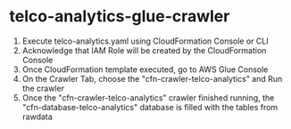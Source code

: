 # telco-analytics-glue-crawler

1. Execute telco-analytics.yaml using CloudFormation Console or CLI
2. Acknowledge that IAM Role will be created by the CloudFormation Console
3. Once CloudFormation template executed, go to AWS Glue Console
4. On the Crawler Tab, choose the "cfn-crawler-telco-analytics" and Run the crawler
5. Once the "cfn-crawler-telco-analytics" crawler finished running, the "cfn-database-telco-analytics" database is filled with the tables from rawdata
